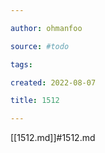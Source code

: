 ```yaml
---

author: ohmanfoo

source: #todo

tags: 

created: 2022-08-07

title: 1512

---
```

[[1512.md]]#1512.md